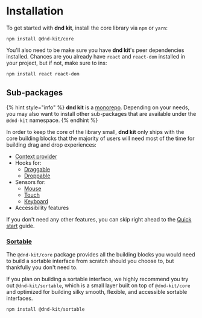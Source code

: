 # Installation

To get started with **dnd kit**, install the core library via `npm` or `yarn`:  

```
npm install @dnd-kit/core
```

You'll also need to be make sure you have **dnd kit**'s peer dependencies installed. Chances are you already have `react` and `react-dom` installed in your project, but if not, make sure to ins:

```bash
npm install react react-dom
```

## Sub-packages

{% hint style="info" %}
 **dnd kit** is a [monorepo](https://en.wikipedia.org/wiki/Monorepo). Depending on your needs, you may also want to install other  sub-packages that are available under the `@dnd-kit` namespace.
{% endhint %}

In order to keep the core of the library small, **dnd kit** only ships with the core building blocks that the majority of users will need most of the time for building drag and drop experiences:

* [Context provider](../api-documentation/context-provider/)
* Hooks for: 
  * [Draggable](../api-documentation/draggable/)
  * [Droppable](../api-documentation/droppable.md)
* Sensors for:
  *  [Mouse](../api-documentation/sensors/mouse.md)
  * [Touch](../api-documentation/sensors/touch.md)
  * [Keyboard](../api-documentation/sensors/keyboard.md)
* Accessibility features

If you don't need any other features, you can skip right ahead to the [Quick start](getting-started.md) guide. 

### [Sortable](../presets/sortable.md)

The `@dnd-kit/core` package provides all the building blocks you would need to build a sortable interface from scratch should you choose to, but thankfully you don't need to. 

If you plan on building a sortable interface, we highly recommend you try out `@dnd-kit/sortable`, which is a small layer built on top of `@dnd-kit/core` and optimized for building silky smooth, flexible, and accessible sortable interfaces.

```
npm install @dnd-kit/sortable
```

